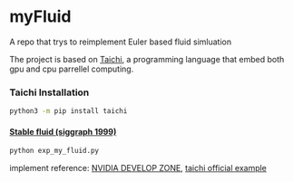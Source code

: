 # myFluid
A repo that trys to reimplement Euler based fluid simluation

The project is based on [Taichi](https://github.com/taichi-dev/taichi), a programming language that embed both gpu and cpu parrellel computing.

### Taichi Installation 

```bash
python3 -m pip install taichi
```

#### [Stable fluid (siggraph 1999) ](https://dl.acm.org/doi/pdf/10.1145/311535.311548)
```bash
python exp_my_fluid.py
```
implement reference:
[NVIDIA DEVELOP ZONE](https://developer.download.nvidia.cn/books/HTML/gpugems/gpugems_ch38.html),
[taichi official example](https://github.com/taichi-dev/taichi/blob/master/examples/stable_fluid.py)


